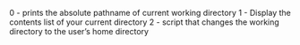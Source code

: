 0 - prints the absolute pathname of current working directory
1 - Display the contents list of your current directory
2 - script that changes the working directory to the user’s home directory
